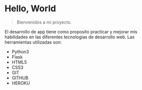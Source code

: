 # Hello, World

  > Bienvenidos a mi proyecto.
  
  El desarrollo de app tiene como proposito practicar y mejorar mis habilidades en las diferentes tecnologias de desarrollo web.
  Las herramientas utilizadas son:
  - Python3
  - Flask
  - HTML5
  - CSS3
  - GIT
  - GITHUB
  - HEROKU

